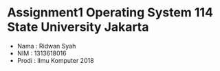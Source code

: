 # Assignment1 Operating System 114 State University Jakarta

- Nama  : Ridwan Syah
- NIM   : 1313618016
- Prodi : Ilmu Komputer 2018
